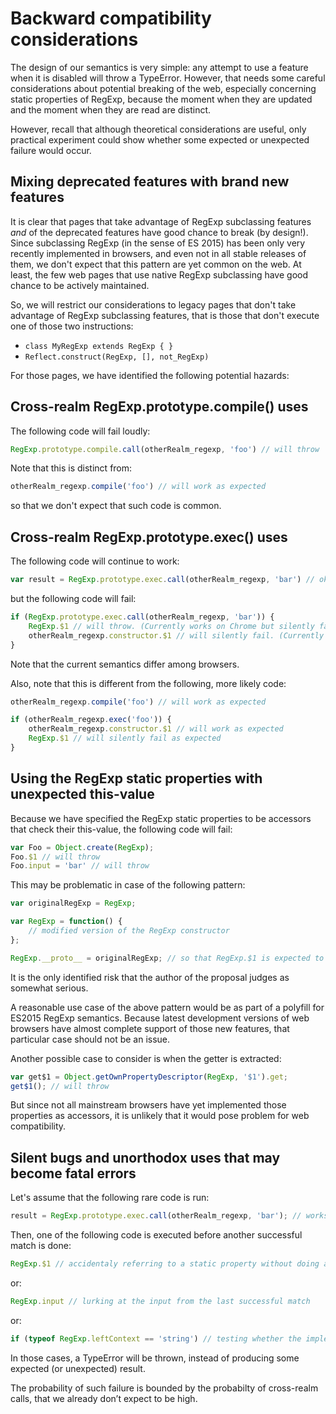 # Backward compatibility considerations

The design of our semantics is very simple: any attempt to use a feature when it is disabled will throw a TypeError.
However, that needs some careful considerations about potential breaking of the web, especially concerning static properties of RegExp, because the moment when they are updated and the moment when they are read are distinct.

However, recall that although theoretical considerations are useful, only practical experiment could show whether some expected or unexpected failure would occur.

## Mixing deprecated features with brand new features

It is clear that pages that take advantage of RegExp subclassing features *and* of the deprecated features have good chance to break (by design!).
Since subclassing RegExp (in the sense of ES 2015) has been only very recently implemented in browsers, and even not in all stable releases of them, we don't expect that this pattern are yet common on the web. At least, the few web pages that use native RegExp subclassing have good chance to be actively maintained.

So, we will restrict our considerations to legacy pages that don't take advantage of RegExp subclassing features, that is those that don't execute one of those two instructions:

* `class MyRegExp extends RegExp { }`
* `Reflect.construct(RegExp, [], not_RegExp)`

For those pages, we have identified the following potential hazards:

## Cross-realm RegExp.prototype.compile() uses

The following code will fail loudly:

```js
RegExp.prototype.compile.call(otherRealm_regexp, 'foo') // will throw
```

Note that this is distinct from:

```js
otherRealm_regexp.compile('foo') // will work as expected
```

so that we don't expect that such code is common.

## Cross-realm RegExp.prototype.exec() uses

The following code will continue to work:

```js
var result = RegExp.prototype.exec.call(otherRealm_regexp, 'bar') // ok
```

but the following code will fail:

```js
if (RegExp.prototype.exec.call(otherRealm_regexp, 'bar')) {
    RegExp.$1 // will throw. (Currently works on Chrome but silently fails on Firefox)
    otherRealm_regexp.constructor.$1 // will silently fail. (Currently works on Firefox but silently fails on Chrome)
}
```

Note that the current semantics differ among browsers.

Also, note that this is different from the following, more likely code:

```js
otherRealm_regexp.compile('foo') // will work as expected

if (otherRealm_regexp.exec('foo')) {
    otherRealm_regexp.constructor.$1 // will work as expected
    RegExp.$1 // will silently fail as expected
}
```


## Using the RegExp static properties with unexpected this-value

Because we have specified the RegExp static properties to be accessors that check their this-value, the following code will fail:

```js
var Foo = Object.create(RegExp);
Foo.$1 // will throw
Foo.input = 'bar' // will throw
```

This may be problematic in case of the following pattern:

```js
var originalRegExp = RegExp;

var RegExp = function() {
    // modified version of the RegExp constructor
};

RegExp.__proto__ = originalRegExp; // so that RegExp.$1 is expected to continue to work.
```

It is the only identified risk that the author of the proposal judges as somewhat serious.

A reasonable use case of the above pattern would be as part of a polyfill for ES2015 RegExp semantics. Because latest development versions of web browsers have almost complete support of those new features, that particular case should not be an issue. 

Another possible case to consider is when the getter is extracted:

```js
var get$1 = Object.getOwnPropertyDescriptor(RegExp, '$1').get;
get$1(); // will throw
```

But since not all mainstream browsers have yet implemented those properties as accessors, it is unlikely that it would pose problem for web compatibility.

## Silent bugs and unorthodox uses that may become fatal errors

Let's assume that the following rare code is run:

```js
result = RegExp.prototype.exec.call(otherRealm_regexp, 'bar'); // works as intended
```

Then, one of the following code is executed before another successful match is done:

```js
RegExp.$1 // accidentaly referring to a static property without doing a successful match
```

or:

```js
RegExp.input // lurking at the input from the last successful match
```

or:

```js
if (typeof RegExp.leftContext == 'string') // testing whether the implementation supports that feature
```

In those cases, a TypeError will be thrown, instead of producing some expected (or unexpected) result.

The probability of such failure is bounded by the probabilty of cross-realm calls, that we already don’t expect to be high.





